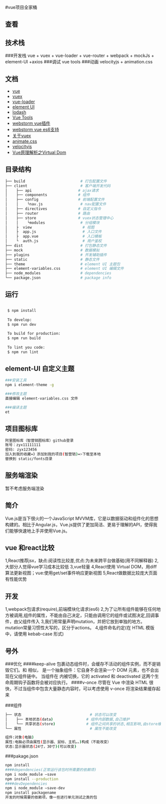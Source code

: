#vue项目全家桶
## 查看


## 技术栈
###开发栈
vue + vuex + vue-loader + vue-router + webpack + mockJs + element-UI +axios 
###调试 
vue tools
###动画 
velocityjs + animation.css
## 文档
- [vue](https://cn.vuejs.org/v2/guide/)
- [vuex](https://vuex.vuejs.org/zh-cn/state.html)
- [vue-loader](http://vue-loader.vuejs.org/en/)
- [element UI](http://element.eleme.io/#/zh-CN/component/installation)
- [lodash](http://lodashjs.com/docs/)
- [Vue Tools](https://github.com/vuejs/vue-devtools) 
- [webstorm vue插件](http://www.cnblogs.com/ssrsblogs/p/6231981.html) 
- [webstorm vue es6支持](http://www.cnblogs.com/xuange306/p/6175680.html)  
- [关于vuex](https://github.com/huangtubiao/vuex-example)  
- [animate.css](https://daneden.github.io/animate.css/)  
- [velocityjs](https://github.com/shepherdwind/velocity.js/blob/master/README-cn.md)  
- [Vue原理解析之Virtual Dom](http://www.tuicool.com/articles/ZNry6rj)  
 

## 目录结构

```bash
├── build                         # 打包配置文件 
├── client                        # 客户端开发代码
│    ├── api                     # ajax请求
│    ├── components              # 组件
│    ├── config                  # 前端配置文件
│    │    └nav.js                 # nav配置文件  
│    ├── directives              # 自定义指令
│    ├── router                  # 路由
│    ├── store                   # vuex状态管理中心
│    │    └modules                # 分组模块
│    ├  view                       # 视图
│    ├  app.js                     # 入口文件
│    ├  app.vue                    # 入口模板
│    └  auth.js                    # 用户鉴权
├── dist                          # 打包静态文件 
├── mock                          # 数据模拟 
├── plugins                       # 开发辅助插件 
├── static                        # 静态文件 
├── theme                         # element UI 主题包 
├── element-variables.css         # element UI 编辑文件
├── node_modules                  # dependencies
└── package.json                  # package info
```
## 运行
```bash

 $ npm install 
 
 To develop:
 $ npm run dev
 
 To build for production:
 $ npm run build
 
 To lint you code:
 $ npm run lint
```
 
## element-UI 自定义主题
```bash
###安装工具
npm i element-theme -g

###修改主题
直接编辑 element-variables.css 文件

###编译主题
et
``` 

## 项目图标库
```bash
阿里图标库（智营销图标库）github登录
账号：zyx11111111
密码: zyx123456
加入到我的收藏=》添加到我的项目(智营销)=>下载至本地
替换到 static/fonts目录 
``` 

## 服务端渲染
 暂不考虑服务端渲染

## 简介
Vue.js是当下很火的一个JavaScript MVVM库，它是以数据驱动和组件化的思想构建的。相比于Angular.js，Vue.js提供了更加简洁、更易于理解的API，使得我们能够快速地上手并使用Vue.js。

## vue 和react比较
1,React推荐jsx，缺点:阅读性比较差,优点:为未来跨平台做基础(用不同解释器)
2,大部分人觉得vue学习成本比较低
3,vue轻量
4,React使用 Virtual DOM，用diff算法更新视图；vue:使用get/set事件响应更新视图
5,React做数据比较庞大页面有性能优势

## 开发
1,webpack包请求(require),前端模块化请求(es6)
2,为了让所有组件能够在任何地方被调用,组件的属性，不能由自己决定，只能由调用它的组件或试图决定,回调事件，由父组件传入
3,我们用常量声明mutation，并把它放到单独的地方。mutation常量习惯性大写的，区分于actions。
4,组件命名约定(在 HTML 模版中，请使用 kebab-case 形式)
## 号外
###优化
####keep-alive
<keep-alive> 包裹动态组件时，会缓存不活动的组件实例，而不是销毁它们。和 <transition> 相似，<keep-alive> 是一个抽象组件：它自身不会渲染一个 DOM 元素，也不会出现在父组件链中。
当组件在 <keep-alive> 内被切换，它的 activated 和 deactivated 这两个生命周期钩子函数将会被对应执行。
####v-once
尽管在 Vue 中渲染 HTML 很快，不过当组件中包含大量静态内容时，可以考虑使用 v-once 将渲染结果缓存起来

###组件
```bash
├── 状态                               # 状态可以改变
│    ├── 本地状态(data)               # 组件内部数据,自己维护
│    └── 共享状态(store)              # 组件之间共享的状态,相互影响,由store维护
└── 属性                               # 属性不能改变

组件:对象(电脑)
属性:电脑必须由属性(显示器、鼠标、主机。。)构成（不能改变）
状态:显示器状态(24寸，30寸)(可以改变)
``` 
 

 
###pakage.json
```bash
npm install 
####dependencies(正常运行该包时所需要的依赖项)
npm i node_module –save 
npm install --production
####devDependencies
npm i node_module –save-dev
npm install packagename
开发的时候需要的依赖项，像一些进行单元测试之类的包
```
 
